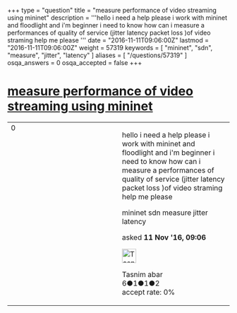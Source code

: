 +++
type = "question"
title = "measure performance of video streaming using mininet"
description = '''hello  i need a help please  i work with mininet and floodlight and i&#x27;m beginner i need to know how can i measure a performances of quality of service (jitter latency packet loss )of video straming help me please '''
date = "2016-11-11T09:06:00Z"
lastmod = "2016-11-11T09:06:00Z"
weight = 57319
keywords = [ "mininet", "sdn", "measure", "jitter", "latency" ]
aliases = [ "/questions/57319" ]
osqa_answers = 0
osqa_accepted = false
+++

<div class="headNormal">

# [measure performance of video streaming using mininet](/questions/57319/measure-performance-of-video-streaming-using-mininet)

</div>

<div id="main-body">

<div id="askform">

<table id="question-table" style="width:100%;"><colgroup><col style="width: 50%" /><col style="width: 50%" /></colgroup><tbody><tr class="odd"><td style="width: 30px; vertical-align: top"><div class="vote-buttons"><span id="post-57319-upvote" class="ajax-command post-vote up" rel="nofollow" title="I like this post (click again to cancel)"> </span><div id="post-57319-score" class="post-score" title="current number of votes">0</div><span id="post-57319-downvote" class="ajax-command post-vote down" rel="nofollow" title="I dont like this post (click again to cancel)"> </span> <span id="favorite-mark" class="ajax-command favorite-mark" rel="nofollow" title="mark/unmark this question as favorite (click again to cancel)"> </span><div id="favorite-count" class="favorite-count"></div></div></td><td><div id="item-right"><div class="question-body"><p>hello i need a help please i work with mininet and floodlight and i'm beginner i need to know how can i measure a performances of quality of service (jitter latency packet loss )of video straming help me please</p></div><div id="question-tags" class="tags-container tags"><span class="post-tag tag-link-mininet" rel="tag" title="see questions tagged &#39;mininet&#39;">mininet</span> <span class="post-tag tag-link-sdn" rel="tag" title="see questions tagged &#39;sdn&#39;">sdn</span> <span class="post-tag tag-link-measure" rel="tag" title="see questions tagged &#39;measure&#39;">measure</span> <span class="post-tag tag-link-jitter" rel="tag" title="see questions tagged &#39;jitter&#39;">jitter</span> <span class="post-tag tag-link-latency" rel="tag" title="see questions tagged &#39;latency&#39;">latency</span></div><div id="question-controls" class="post-controls"></div><div class="post-update-info-container"><div class="post-update-info post-update-info-user"><p>asked <strong>11 Nov '16, 09:06</strong></p><img src="https://secure.gravatar.com/avatar/85115e07fc5e13081ae609a238dc3c38?s=32&amp;d=identicon&amp;r=g" class="gravatar" width="32" height="32" alt="Tasnim%20abar&#39;s gravatar image" /><p><span>Tasnim abar</span><br />
<span class="score" title="6 reputation points">6</span><span title="1 badges"><span class="badge1">●</span><span class="badgecount">1</span></span><span title="1 badges"><span class="silver">●</span><span class="badgecount">1</span></span><span title="2 badges"><span class="bronze">●</span><span class="badgecount">2</span></span><br />
<span class="accept_rate" title="Rate of the user&#39;s accepted answers">accept rate:</span> <span title="Tasnim abar has no accepted answers">0%</span></p></div></div><div id="comments-container-57319" class="comments-container"></div><div id="comment-tools-57319" class="comment-tools"></div><div class="clear"></div><div id="comment-57319-form-container" class="comment-form-container"></div><div class="clear"></div></div></td></tr></tbody></table>

</div>

</div>

